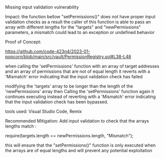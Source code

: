 Missing input validation vulnerability 

Impact:
the function bellow "setPermissions()" does not have proper input validation checks as a result the caller of this function is able to pass an array with different lengths for the "targets" and "newPermissions" parameters, a mismatch could lead to an exception or undefined behavior

Proof of Concept: 

https://github.com/code-423n4/2023-01-popcorn/blob/main/src/vault/PermissionRegistry.sol#L38-L48

when calling the 'setPermissions' function with an array of target addresses and an array of permissions that are not of equal length it reverts with a 'Mismatch' error indicating that the input validation check has failed

modifying the 'targets' array to be longer than the length of the 'newPermissions' array then Calling the 'setPermissions' function again it continues executing instead of reverting with a 'Mismatch' error indicating that the input validation check has been bypassed.

tools used: 
Visual Studio Code, Remix

Recommended Mitigation:
Add input validation to check that the arrays lengths match :

require(targets.length == newPermissions.length, "Mismatch");

this will ensure that the "setPermissions()" function is only executed when the arrays are of equal lengths and will prevent any potential exploitation




